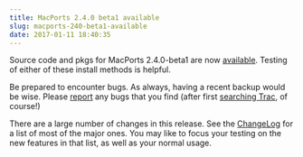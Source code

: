 ```yaml
---
title: MacPorts 2.4.0 beta1 available
slug: macports-240-beta1-available
date: 2017-01-11 18:40:35
---
```


Source code and pkgs for MacPorts 2.4.0-beta1 are now
[available][1]. Testing of either of these install methods is helpful.

Be prepared to encounter bugs. As always, having a recent backup would
be wise. Please [report][2] any bugs that you find (after first [searching
Trac][3], of course!)

There are a large number of changes in this release. See the [ChangeLog][4]
for a list of most of the major ones. You may like to focus your
testing on the new features in that list, as well as your normal usage.

[1]: https://github.com/macports/macports-base/releases/tag/v2.4.0-beta1
[2]: https://trac.macports.org/newticket
[3]: https://trac.macports.org/search
[4]: https://github.com/macports/macports-base/blob/release-2.4/ChangeLog
